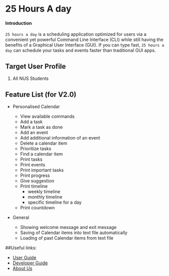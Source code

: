 # 25 Hours A day

#### Introduction

`25 hours a day` is a scheduling application optimized for users via a convenient yet powerful Command Line Interface (CLI) 
while still having the benefits of a Graphical User Interface (GUI). If you can type fast, `25 hours a day` can 
schedule your tasks and events faster than traditional GUI apps.

## Target User Profile

1. All NUS Students

## Feature List (for V2.0)

* Personalised Calendar 
    * View available commands	
    * Add a task
    * Mark a task as done
    * Add an event
    * Add additional information of an event
    * Delete a calendar item
    * Prioritize tasks
    * Find a calendar item
    * Print tasks
    * Print events
    * Print important tasks
    * Print progress
    * Give suggestion
    * Print timeline
        * weekly timeline
        * monthly timeline
        * specific timeline for a day
    * Print countdown


* General
    * Showing welcome message and exit message
    * Saving of Calendar items into text file automatically
    * Loading of past Calendar items from text file


##Useful links:
* [User Guide](UserGuide.md)
* [Developer Guide](DeveloperGuide.md)
* [About Us](AboutUs.md)
